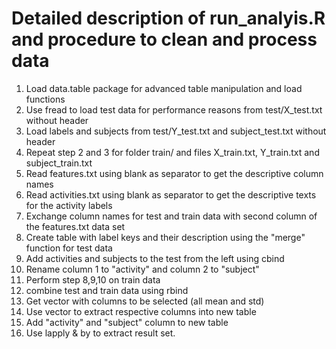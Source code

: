 # Detailed description of run_analyis.R and procedure to clean and process data

1. Load data.table package for advanced table manipulation and load functions
2. Use fread to load test data for performance reasons from test/X_test.txt without header
3. Load labels and subjects from test/Y_test.txt and subject_test.txt without header
4. Repeat step 2 and 3 for folder train/ and files X_train.txt, Y_train.txt and subject_train.txt
5. Read features.txt using blank as separator to get the descriptive column names
6. Read activities.txt  using blank as separator to get the descriptive texts for the activity labels
7. Exchange column names for test and train data with second column of the features.txt data set
8. Create table with label keys and their description using the "merge" function for test data
9. Add activities and subjects to the test from the left using cbind
10. Rename column 1 to "activity" and column 2 to "subject"
10. Perform step 8,9,10 on train data
11. combine test and train data using rbind
12. Get vector with columns to be selected (all mean and std)
13. Use vector to extract respective columns into new table
14. Add "activity" and "subject" column to new table
15. Use lapply & by to extract result set.